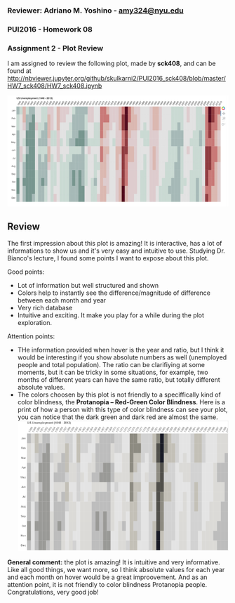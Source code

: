 ### Reviewer: Adriano M. Yoshino - amy324@nyu.edu

### PUI2016 - Homework 08 

### Assignment 2 - Plot Review

I am assigned to review the following plot, made by **sck408**, and can be found at http://nbviewer.jupyter.org/github/skulkarni2/PUI2016_sck408/blob/master/HW7_sck408/HW7_sck408.ipynb

![sck408_plot - amy324](sck408_plot_review.PNG)

## Review

The first impression about this plot is amazing! It is interactive, has a lot of informations to show us and it's very easy and intuitive to use. Studying Dr. Bianco's lecture, I found some points I want to expose about this plot.

Good points:
- Lot of information but well structured and shown
- Colors help to instantly see the difference/magnitude of difference between each month and year
- Very rich database
- Intuitive and exciting. It make you play for a while during the plot exploration.

Attention points:
- THe information provided when hover is the year and ratio, but I think it would be interesting if you show absolute numbers as well (unemployed people and total population). The ratio can be clarifiying at some moments, but it can be tricky in some situations, for example, two months of different years can have the same ratio, but totally different absolute values.
- The colors choosen by this plot is not friendly to a speciffically kind of color blindness, the **Protanopia – Red-Green Color Blindness**. Here is a print of how a person with this type of color blindness can see your plot, you can notice that the dark green and dark red are almost the same.
![sck408_plot cb - amy324](sck408_plot_review_cb.PNG)


**General comment:** the plot is amazing! It is intuitive and very informative. Like all good things, we want more, so I think absolute values for each year and each month on hover would be a great improovement. And as an attention point, it is not friendly to color blindness Protanopia people.
Congratulations, very good job!

